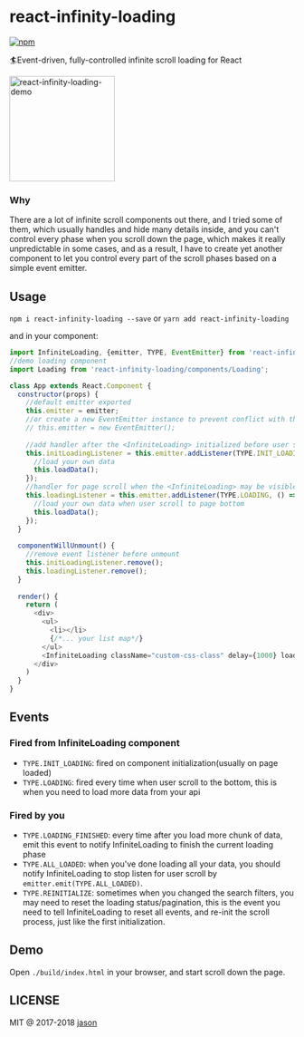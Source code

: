 # react-infinity-loading
[![npm](https://img.shields.io/npm/v/react-infinity-loading.svg)](https://www.npmjs.com/package/react-infinity-loading)

:surfer:Event-driven, fully-controlled infinite scroll loading for React

<p><img src="https://raw.githubusercontent.com/JasonBoy/react-infinity-loading/master/demo/demo.gif" width="186" height="auto" alt="react-infinity-loading-demo"/></p>

### Why

There are a lot of infinite scroll components out there, and I tried some of them, which usually handles and hide many details inside, and you can't control every phase when you scroll down the page, which makes it really unpredictable in some cases, and as a result, I have to create yet another component to let you control every part of the scroll phases based on a simple event emitter.

## Usage

`npm i react-infinity-loading --save` or `yarn add react-infinity-loading`

and in your component:
```javascript
import InfiniteLoading, {emitter, TYPE, EventEmitter} from 'react-infinity-loading';
//demo loading component
import Loading from 'react-infinity-loading/components/Loading';

class App extends React.Component {
  constructor(props) {
    //default emitter exported
    this.emitter = emitter;
    //or create a new EventEmitter instance to prevent conflict with the default one if you have multiple InfiniteLoading instances on the same page
    // this.emitter = new EventEmitter();
    
    //add handler after the <InfiniteLoading> initialized before user scroll, usually when page loaded 
    this.initLoadingListener = this.emitter.addListener(TYPE.INIT_LOADING, () => {
      //load your own data
      this.loadData();
    });
    //handler for page scroll when the <InfiniteLoading> may be visible
    this.loadingListener = this.emitter.addListener(TYPE.LOADING, () => {
      //load your own data when user scroll to page bottom
      this.loadData();
    });
  }
  
  componentWillUnmount() {
    //remove event listener before unmount
    this.initLoadingListener.remove();
    this.loadingListener.remove();
  }
  
  render() {
    return (
      <div>
        <ul>
          <li></li>
          {/*... your list map*/}
        </ul>
        <InfiniteLoading className="custom-css-class" delay={1000} loader={<Loading/>}/>
      </div>
    )
  }
}

``` 

## Events

### Fired from InfiniteLoading component

- `TYPE.INIT_LOADING`: fired on component initialization(usually on page loaded)
- `TYPE.LOADING`: fired every time when user scroll to the bottom, this is when you need to load more data from your api

### Fired by you

- `TYPE.LOADING_FINISHED`: every time after you load more chunk of data, emit this event to notify InfiniteLoading to finish the current loading phase
- `TYPE.ALL_LOADED`: when you've done loading all your data, you should notify InfiniteLoading to stop listen for user scroll by `emitter.emit(TYPE.ALL_LOADED)`.
- `TYPE.REINITIALIZE`: sometimes when you changed the search filters, you may need to reset the loading status/pagination, this is the event you need to tell InfiniteLoading to reset all events, and re-init the scroll process, just like the first initialization. 


## Demo

Open `./build/index.html` in your browser, and start scroll down the page.

## LICENSE

MIT @ 2017-2018 [jason](https://blog.lovemily.me)